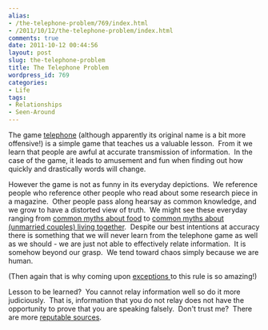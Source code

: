 ```yaml
---
alias:
- /the-telephone-problem/769/index.html
- /2011/10/12/the-telephone-problem/index.html
comments: true
date: 2011-10-12 00:44:56
layout: post
slug: the-telephone-problem
title: The Telephone Problem
wordpress_id: 769
categories:
- Life
tags:
- Relationships
- Seen-Around
---
```


The game [telephone](/item?0,http://en.wikipedia.org/wiki/Chinese_whispers) (although apparently its original name is a bit more offensive!) is a simple game that teaches us a valuable lesson.  From it we learn that people are awful at accurate transmission of information.  In the case of the game, it leads to amusement and fun when finding out how quickly and drastically words will change.

However the game is not as funny in its everyday depictions.  We reference people who reference other people who read about some research piece in a magazine.  Other people pass along hearsay as common knowledge, and we grow to have a distorted view of truth.  We might see these everyday ranging from [common myths about food](/item?0,http://lifehacker.com/5847591/10-stubborn-food-myths-that-just-wont-die) to [common myths about (unmarried couples) living together](/item?0,http://www.boundless.org/2005/articles/a0001126.cfm).  Despite our best intentions at accuracy there is something that we will never learn from the telephone game as well as we should - we are just not able to effectively relate information.  It is somehow beyond our grasp.  We tend toward chaos simply because we are human.

(Then again that is why coming upon [exceptions ](/item?0,http://en.wikipedia.org/wiki/Dead_Sea_Scrolls)to this rule is so amazing!)

Lesson to be learned?  You cannot relay information well so do it more judiciously.  That is, information that you do not relay does not have the opportunity to prove that you are speaking falsely.  Don't trust me?  There are more [reputable sources](/item?0,http://www.biblegateway.com/passage/?search=Proverbs%2017:28&version=NASB).
